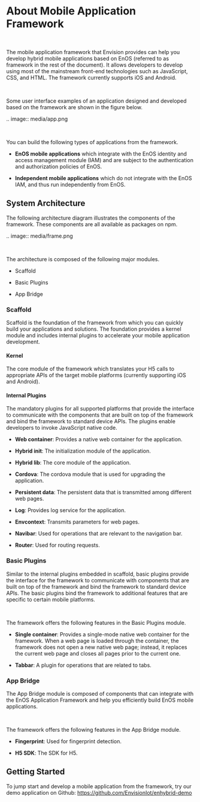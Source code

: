 # About Mobile Application Framework

<br />

The mobile application framework that Envision provides can help you develop hybrid mobile applications based on EnOS (referred to as framework in the rest of the document). It allows developers to develop using most of the mainstream front-end technologies such as JavaScript, CSS, and HTML. The framework currently supports iOS and Android.

<br />

Some user interface examples of an application designed and developed based on the framework are shown in the figure below.

.. image:: media/app.png

<br />

You can build the following types of applications from the framework.

- **EnOS mobile applications** which integrate with the EnOS identity and access management module (IAM) and are subject to the authentication and authorization policies of EnOS.

- **Independent mobile applications** which do not integrate with the EnOS IAM, and thus run independently from EnOS.

## System Architecture

The following architecture diagram illustrates the components of the framework. These components are all available as packages on npm.

.. image:: media/frame.png

<br />

The architecture is composed of the following major modules.

- Scaffold

- Basic Plugins

- App Bridge

### Scaffold

Scaffold is the foundation of the framework from which you can quickly build your applications and solutions. The foundation provides a kernel module and includes internal plugins to accelerate your mobile application development.

#### Kernel

The core module of the framework which translates your H5 calls to appropriate APIs of the target mobile platforms (currently supporting iOS and Android).

#### Internal Plugins

The mandatory plugins for all supported platforms that provide the interface to communicate with the components that are built on top of the framework and bind the framework to standard device APIs. The plugins enable developers to invoke JavaScript native code.

- **Web container**: Provides a native web container for the application. 

- **Hybrid init**: The initialization module of the application. 

- **Hybrid lib**: The core module of the application. 

- **Cordova**: The cordova module that is used for upgrading the application. 

- **Persistent data**: The persistent data that is transmitted among different web pages. 

- **Log**: Provides log service for the application. 

- **Envcontext**: Transmits parameters for web pages. 

- **Navibar**: Used for operations that are relevant to the navigation bar. 

- **Router**: Used for routing requests.
 

### Basic Plugins

Similar to the internal plugins embedded in scaffold, basic plugins provide the interface for the framework to communicate with components that are built on top of the framework and bind the framework to standard device APIs. The basic plugins bind the framework to additional features that are specific to certain mobile platforms.

<br />

The framework offers the following features in the Basic Plugins module.

- **Single container**: Provides a single-mode native web container for the framework. When a web page is loaded through the container, the framework does not open a new native web page; instead, it replaces the current web page and closes all pages prior to the current one.

- **Tabbar**: A plugin for operations that are related to tabs.
 

### App Bridge

The App Bridge module is composed of components that can integrate with the EnOS Application Framework and help you efficiently build EnOS mobile applications.

<br />

The framework offers the following features in the App Bridge module.

- **Fingerprint**: Used for fingerprint detection. 

- **H5 SDK**: The SDK for H5. 


## Getting Started

To jump start and develop a mobile application from the framework, try our demo application on Github: https://github.com/EnvisionIot/enhybrid-demo
